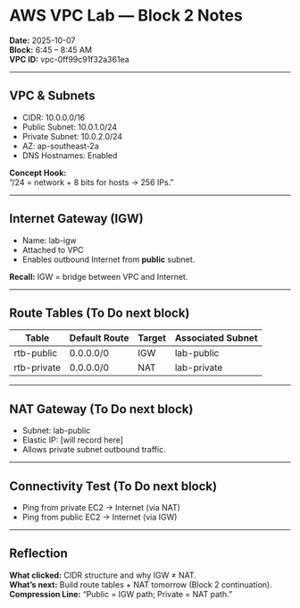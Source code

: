 # AWS VPC Lab — Block 2 Notes
**Date:** 2025-10-07  
**Block:** 6:45 – 8:45 AM  
**VPC ID:** vpc-0ff99c91f32a361ea

---

##  VPC & Subnets
- CIDR: 10.0.0.0/16  
- Public Subnet: 10.0.1.0/24  
- Private Subnet: 10.0.2.0/24  
- AZ: ap-southeast-2a  
- DNS Hostnames: Enabled  

 **Concept Hook:**  
“/24 = network + 8 bits for hosts → 256 IPs.”

---

##  Internet Gateway (IGW)
- Name: lab-igw  
- Attached to VPC   
- Enables outbound Internet from **public** subnet.

 **Recall:** IGW = bridge between VPC and Internet.

---

##  Route Tables (To Do next block)
| Table | Default Route | Target | Associated Subnet |
|--------|----------------|---------|-------------------|
| rtb-public | 0.0.0.0/0 | IGW | lab-public |
| rtb-private | 0.0.0.0/0 | NAT | lab-private |

---

## NAT Gateway (To Do next block)
- Subnet: lab-public  
- Elastic IP: [will record here]  
- Allows private subnet outbound traffic.

---

## Connectivity Test (To Do next block)
- Ping from private EC2 → Internet (via NAT)  
- Ping from public EC2 → Internet (via IGW)

---

## Reflection
**What clicked:** CIDR structure and why IGW ≠ NAT.  
**What’s next:** Build route tables + NAT tomorrow (Block 2 continuation).  
**Compression Line:** “Public = IGW path; Private = NAT path.”
